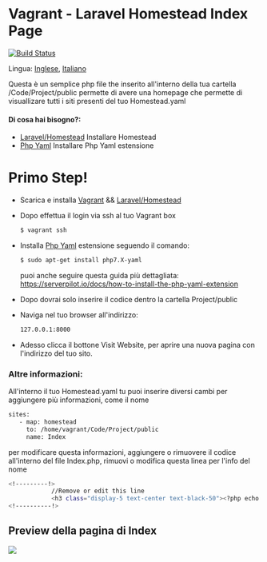 # Vagrant - Laravel Homestead Index Page

[![Build Status](https://travis-ci.org/joemccann/dillinger.svg?branch=master)](https://travis-ci.org/joemccann/dillinger)

Lingua: [Inglese](https://github.com/Spit-Biagio/Laraval-Homestead-Index/blob/master/README.md "Inglese"), [Italiano](https://github.com/Spit-Biagio/Laraval-Homestead-Index/blob/master/README.it-IT.md "Italiano")

Questa è un semplice php file the inserito all'interno della tua cartella /Code/Project/public permette di avere una homepage che permette di visuallizare tutti i siti presenti del tuo Homestead.yaml

#### Di cosa hai bisogno?:

* [Laravel/Homestead] Installare Homestead 
* [Php Yaml] Installare Php Yaml estensione

# Primo Step!

- Scarica e installa [Vagrant] && [Laravel/Homestead]
- Dopo effettua il login via ssh al tuo Vagrant box
    ```sh
    $ vagrant ssh
    ```
- Installa [Php Yaml] estensione seguendo il comando:
    ```sh
    $ sudo apt-get install php7.X-yaml
    ```
    puoi anche seguire questa guida più dettagliata: https://serverpilot.io/docs/how-to-install-the-php-yaml-extension
    
- Dopo dovrai solo inserire il codice dentro la cartella Project/public
- Naviga nel tuo browser all'indirizzo:
    ```sh
    127.0.0.1:8000
    ```
- Adesso clicca il bottone Visit Website, per aprire una nuova pagina con l'indirizzo del tuo sito. 

### Altre informazioni:
 All'interno il tuo Homestead.yaml tu puoi inserire diversi cambi per aggiungere più informazioni, come il nome
 ```sh
 sites:
    - map: homestead
      to: /home/vagrant/Code/Project/public
      name: Index
 ```
per modificare questa informazioni, aggiungere o rimuovere il codice all'interno del file Index.php, rimuovi o modifica questa linea per l'info del nome
```sh
<!---------!>
            //Remove or edit this line
            <h3 class="display-5 text-center text-black-50"><?php echo $test1['name']; ?></h3> 
<!----------!>
```

## Preview della pagina di Index

![](https://raw.githubusercontent.com/Spit-Biagio/Laraval-Homestead-Index/master/Preview.png)


   [Laravel/Homestead]: <https://github.com/laravel/homestead>
   [Php Yaml]: <http://php.net/manual/en/book.yaml.php>
   [Vagrant]: <https://www.vagrantup.com/downloads.html>
